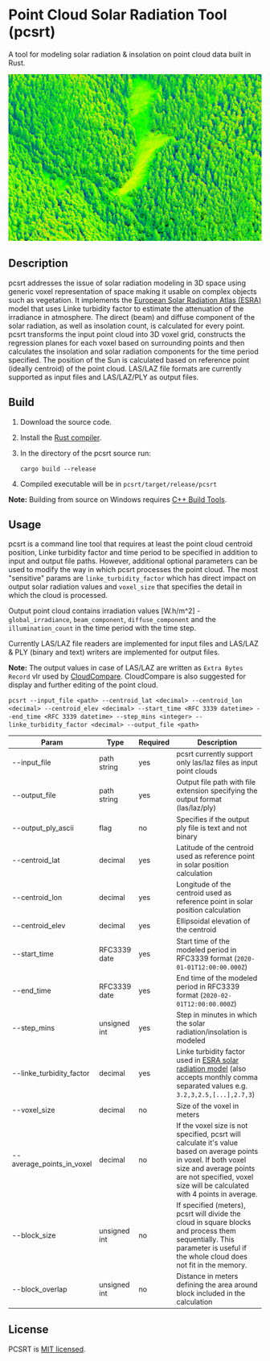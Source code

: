 # Point Cloud Solar Radiation Tool (pcsrt)
A tool for modeling solar radiation & insolation on point cloud data built in Rust.

![](/img/preview.png)

## Description
pcsrt addresses the issue of solar radiation modeling in 3D space using generic voxel representation of space making it usable on complex objects such as vegetation. It implements the [European Solar Radiation Atlas (ESRA)](https://www.sciencedirect.com/science/article/pii/S0038092X99000559) model that uses Linke turbidity factor to estimate the attenuation of the irradiance in atmosphere. The direct (beam) and diffuse component of the solar radiation, as well as insolation count, is calculated for every point. pcsrt transforms the input point cloud into 3D voxel grid, constructs the regression planes for each voxel based on surrounding points and then calculates the insolation and solar radiation components for the time period specified. The position of the Sun is calculated based on reference point (ideally centroid) of the point cloud. LAS/LAZ file formats are currently supported as input files and LAS/LAZ/PLY as output files.

## Build
1. Download the source code.
2. Install the [Rust compiler](https://www.rust-lang.org/tools/install).
3. In the directory of the pcsrt source run:
    ```
    cargo build --release
    ```

4. Compiled executable will be in `pcsrt/target/release/pcsrt`

**Note:** Building from source on Windows requires [C++ Build Tools](https://docs.microsoft.com/en-us/windows/dev-environment/rust/setup). 

## Usage

pcsrt is a command line tool that requires at least the point cloud centroid position, Linke turbidity factor and time period to be specified in addition to input and output file paths. However, additional optional parameters can be used to modify the way in which pcsrt processes the point cloud. The most "sensitive" params are `linke_turbidity_factor` which has direct impact on output solar radiation values and `voxel_size` that specifies the detail in which the cloud is processed.

Output point cloud contains irradiation values [W.h/m^2] - `global_irradiance`, `beam_component`, `diffuse_component` and the `illumination_count` in the time period with the time step. 

Currently LAS/LAZ file readers are implemented for input files and LAS/LAZ & PLY (binary and text) writers are implemented for output files.

**Note:** The output values in case of LAS/LAZ are written as `Extra Bytes Record` vlr used by [CloudCompare](https://www.danielgm.net/cc/). CloudCompare is also suggested for display and further editing of the point cloud.

```
pcsrt --input_file <path> --centroid_lat <decimal> --centroid_lon <decimal> --centroid_elev <decimal> --start_time <RFC 3339 datetime> --end_time <RFC 3339 datetime> --step_mins <integer> --linke_turbidity_factor <decimal> --output_file <path>
```

| Param                     | Type         | Required | Description                                                                        | 
| ------------------------- | ------------ | -------- | ---------------------------------------------------------------------------------- |
| --input_file              | path string  | yes      | pcsrt currently support only las/laz files as input point clouds                   | 
| --output_file             | path string  | yes      | Output file path with file extension specifying the output format (las/laz/ply)    |
| --output_ply_ascii        | flag         | no       | Specifies if the output ply file is text and not binary                            |
| --centroid_lat            | decimal      | yes      | Latitude of the centroid used as reference point in solar position calculation     |
| --centroid_lon            | decimal      | yes      | Longitude of the centroid used as reference point in solar position calculation    |
| --centroid_elev           | decimal      | yes      | Ellipsoidal elevation of the centroid                                              |
| --start_time              | RFC3339 date | yes      | Start time of the modeled period in RFC3339 format (`2020-01-01T12:00:00.000Z`) |
| --end_time                | RFC3339 date | yes      | End time of the modeled period in RFC3339 format (`2020-02-01T12:00:00.000Z`)   |
| --step_mins               | unsigned int | yes      | Step in minutes in which the solar radiation/insolation is modeled                 |
| --linke_turbidity_factor  | decimal      | yes      | Linke turbidity factor used in [ESRA  solar radiation model](https://www.sciencedirect.com/science/article/pii/S0038092X99000559) (also accepts monthly comma separated values e.g. `3.2,3,2.5,[...],2.7,3`) |
| --voxel_size              | decimal      | no       | Size of the voxel in meters                                                       |
| --average_points_in_voxel | decimal      | no       | If the voxel size is not specified, pcsrt will calculate it's value based on average points in voxel. If both voxel size and average points are not specified, voxel size will be calculated with 4 points in average.          |
| --block_size              | unsigned int | no       | If specified (meters), pcsrt will divide the cloud in square blocks and process them sequentially. This parameter is useful if the whole cloud does not fit in the memory.                                                       |
| --block_overlap           | unsigned int | no       | Distance in meters defining the area around block included in the calculation      |

## License
PCSRT is [MIT licensed](/LICENSE).